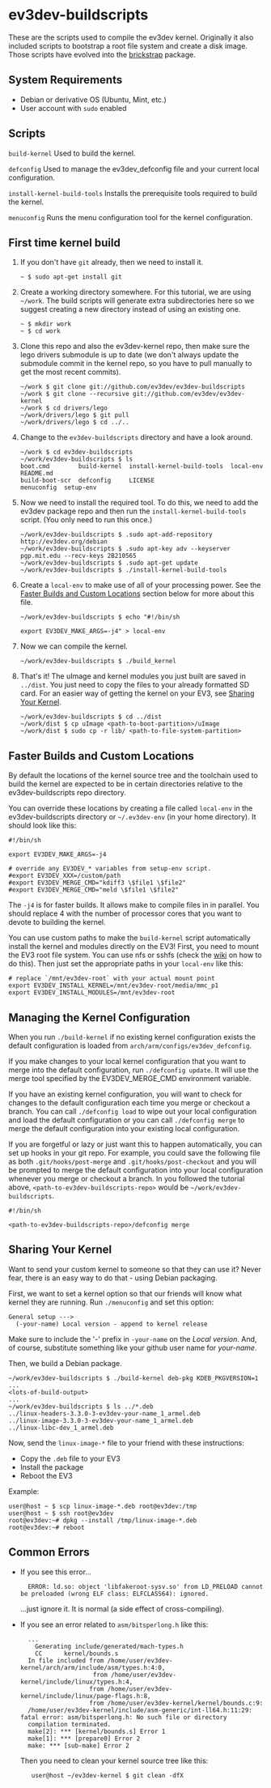 ev3dev-buildscripts
===================

These are the scripts used to compile the ev3dev kernel. Originally it also
included scripts to bootstrap a root file system and create a disk image.
Those scripts have evolved into the [brickstrap] package.


System Requirements
-------------------
* Debian or derivative OS (Ubuntu, Mint, etc.)
* User account with `sudo` enabled

Scripts
-------

`build-kernel`               Used to build the kernel.

`defconfig`                  Used to manage the ev3dev_defconfig file and
                             your current local configuration.

`install-kernel-build-tools` Installs the prerequisite tools required
                             to build the kernel.

`menuconfig`                 Runs the menu configuration tool for the
                             kernel configuration.


First time kernel build
-----------------------

1.  If you don't have `git` already, then we need to install it.

        ~ $ sudo apt-get install git

2.  Create a working directory somewhere. For this tutorial, we are using
    `~/work`. The build scripts will generate extra subdirectories here
    so we suggest creating a new directory instead of using an existing one.

        ~ $ mkdir work
        ~ $ cd work

3.  Clone this repo and also the ev3dev-kernel repo, then make sure the lego
    drivers submodule is up to date (we don't always update the submodule
    commit in the kernel repo, so you have to pull manually to get the
    most recent commits).

        ~/work $ git clone git://github.com/ev3dev/ev3dev-buildscripts
        ~/work $ git clone --recursive git://github.com/ev3dev/ev3dev-kernel
        ~/work $ cd drivers/lego
        ~/work/drivers/lego $ git pull
        ~/work/drivers/lego $ cd ../..

4.  Change to the `ev3dev-buildscripts` directory and have a look around.

        ~/work $ cd ev3dev-buildscripts
        ~/work/ev3dev-buildscripts $ ls
        boot.cmd        build-kernel  install-kernel-build-tools  local-env   README.md
        build-boot-scr  defconfig     LICENSE                     menuconfig  setup-env


5.  Now we need to install the required tool. To do this, we need to add the
    ev3dev package repo and then run the `install-kernel-build-tools` script.
    (You only need to run this once.)

        ~/work/ev3dev-buildscripts $ .sudo apt-add-repository http://ev3dev.org/debian
        ~/work/ev3dev-buildscripts $ .sudo apt-key adv --keyserver pgp.mit.edu --recv-keys 2B210565
        ~/work/ev3dev-buildscripts $ .sudo apt-get update
        ~/work/ev3dev-buildscripts $ ./install-kernel-build-tools

6.  Create a `local-env` to make use of all of your processing power. See the
    [Faster Builds and Custom Locations](#faster-builds-and-custom-locations)
    section below for more about this file.

        ~/work/ev3dev-buildscripts $ echo "#!/bin/sh
        
        export EV3DEV_MAKE_ARGS=-j4" > local-env

7.  Now we can compile the kernel.

        ~/work/ev3dev-buildscripts $ ./build_kernel

8.  That's it! The uImage and kernel modules you just built are saved in
    `../dist`. You just need to copy the files to your
    already formatted SD card. For an easier way of getting the kernel on
    your EV3, see [Sharing Your Kernel](#sharing-your-kernel).

        ~/work/ev3dev-buildscripts $ cd ../dist
        ~/work/dist $ cp uImage <path-to-boot-partition>/uImage
        ~/work/dist $ sudo cp -r lib/ <path-to-file-system-partition>


Faster Builds and Custom Locations
----------------------------------

By default the locations of the kernel source tree and the toolchain used
to build the kernel are expected to be in certain directories relative to
the ev3dev-buildscripts repo directory.

You can override these locations by creating a file called `local-env`
in the ev3dev-buildscripts directory or `~/.ev3dev-env` (in your home directory).
It should look like this:

    #!/bin/sh
    
    export EV3DEV_MAKE_ARGS=-j4
    
    # override any EV3DEV_* variables from setup-env script.
    #export EV3DEV_XXX=/custom/path
    #export EV3DEV_MERGE_CMD="kdiff3 \$file1 \$file2"
    #export EV3DEV_MERGE_CMD="meld \$file1 \$file2"

The `-j4` is for faster builds. It allows make to compile files in
in parallel. You should replace 4 with the number of processor cores that
you want to devote to building the kernel.

You can use custom paths to make the `build-kernel` script automatically
install the kernel and modules directly on the EV3! First, you need to
mount the EV3 root file system. You can use nfs or sshfs (check the
[wiki] on how to do this). Then just set the appropriate paths in your
`local-env` like this:

    # replace `/mnt/ev3dev-root` with your actual mount point
    export EV3DEV_INSTALL_KERNEL=/mnt/ev3dev-root/media/mmc_p1
    export EV3DEV_INSTALL_MODULES=/mnt/ev3dev-root


Managing the Kernel Configuration
---------------------------------

When you run `./build-kernel` if no existing kernel configuration exists
the default configuration is loaded from `arch/arm/configs/ev3dev_defconfig`.

If you make changes to your local kernel configuration that you want to merge
into the default configuration, run `./defconfig update`. It will use the
merge tool specified by the EV3DEV_MERGE_CMD environment variable.

If you have an existing kernel configuration, you will want to check for changes
to the default configuration each time you merge or checkout a branch. You can
call `./defconfig load` to wipe out your local configuration and load the
default configuration or you can call `./defconfig merge` to merge the
default configuration into your existing local configuration.

If you are forgetful or lazy or just want this to happen automatically, you can
set up hooks in your git repo. For example, you could save the following file as
both `.git/hooks/post-merge` and `.git/hooks/post-checkout` and you will
be prompted to merge the default configuration into your local configuration
whenever you merge or checkout a branch. In you followed the tutorial above,
`<path-to-ev3dev-buildscripts-repo>` would be `~/work/ev3dev-buildscripts`.

    #!/bin/sh
    
    <path-to-ev3dev-buildscripts-repo>/defconfig merge


Sharing Your Kernel
-------------------

Want to send your custom kernel to someone so that they can use it? Never fear,
there is an easy way to do that - using Debian packaging.

First, we want to set a kernel option so that our friends will know what kernel
they are running. Run `./menuconfig` and set this option:

    General setup --->
      (-your-name) Local version - append to kernel release

Make sure to include the '-' prefix in `-your-name` on the _Local version_.
And, of course, substitute something like your github user name for _your-name_.

Then, we build a Debian package.

    ~/work/ev3dev-buildscripts $ ./build-kernel deb-pkg KDEB_PKGVERSION=1
    ...
    <lots-of-build-output>
    ...
    ~/work/ev3dev-buildscripts $ ls ../*.deb
    ../linux-headers-3.3.0-3-ev3dev-your-name_1_armel.deb
    ../linux-image-3.3.0-3-ev3dev-your-name_1_armel.deb
    ../linux-libc-dev_1_armel.deb

Now, send the `linux-image-*` file to your friend with these instructions:

* Copy the `.deb` file to your EV3
* Install the package
* Reboot the EV3

Example:

    user@host ~ $ scp linux-image-*.deb root@ev3dev:/tmp
    user@host ~ $ ssh root@ev3dev
    root@ev3dev:~# dpkg --install /tmp/linux-image-*.deb
    root@ev3dev:~# reboot

Common Errors
-------------

* If you see this error...

        ERROR: ld.so: object 'libfakeroot-sysv.so' from LD_PRELOAD cannot be preloaded (wrong ELF class: ELFCLASS64): ignored.
    
    ...just ignore it. It is normal (a side effect of cross-compiling).

* If you see an error related to `asm/bitsperlong.h` like this:

        ...
          Generating include/generated/mach-types.h
          CC      kernel/bounds.s
        In file included from /home/user/ev3dev-kernel/arch/arm/include/asm/types.h:4:0,
                          from /home/user/ev3dev-kernel/include/linux/types.h:4,
                         from /home/user/ev3dev-kernel/include/linux/page-flags.h:8,
                         from /home/user/ev3dev-kernel/kernel/bounds.c:9:
        /home/user/ev3dev-kernel/include/asm-generic/int-ll64.h:11:29: fatal error: asm/bitsperlong.h: No such file or directory
        compilation terminated.
        make[2]: *** [kernel/bounds.s] Error 1
        make[1]: *** [prepare0] Error 2
        make: *** [sub-make] Error 2

    Then you need to clean your kernel source tree like this:

         user@host ~/ev3dev-kernel $ git clean -dfX


[brickstrap]: https://github.com/ev3dev/brickstrap
[wiki]: https://github.com/ev3dev/ev3dev/wiki
